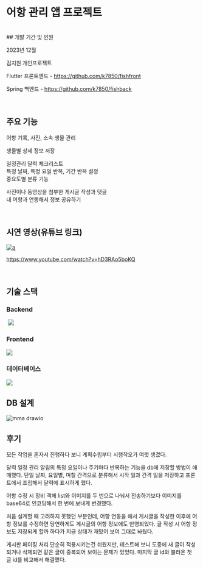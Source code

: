 
# 어항 관리 앱 프로젝트
<br/>
## 개발 기간 및 인원

2023년 12월

김지원 개인프로젝트

Flutter 프론트엔드 - https://github.com/k7850/fishfront

Spring 백엔드 - https://github.com/k7850/fishback

<br/>

## 주요 기능

어항 기록, 사진, 소속 생물 관리

생물별 상세 정보 저장

일정관리 달력 체크리스트<br/>
특정 날짜, 특정 요일 반복, 기간 반복 설정<br/>
중요도별 분류 기능

사진이나 동영상을 첨부한 게시글 작성과 댓글<br/>
내 어항과 연동해서 정보 공유하기


<br/>

## 시연 영상(유튜브 링크) 

[![a](http://img.youtube.com/vi/hD3RAo5boKQ/0.jpg)](https://www.youtube.com/watch?v=hD3RAo5boKQ?t=0s)

https://www.youtube.com/watch?v=hD3RAo5boKQ

<br/>

## 기술 스택

### Backend

 <img src="https://img.shields.io/badge/Springboot-6DB33F?style=for-the-badge&logo=SpringBoot&logoColor=white">
 
### Frontend

<img src="https://img.shields.io/badge/flutter-02569B?style=for-the-badge&logo=Flutter&logoColor=white">

### 데이터베이스
<img src="https://img.shields.io/badge/MySQL-4479A1?style=for-the-badge&logo=MySQL&logoColor=white">
<br/>

## DB 설계

![mma drawio](https://github.com/k7850/fishfront/assets/135561696/295d93ab-76d6-43ff-9f87-05cd8a267ea0)
<br/>


## 후기

모든 작업을 혼자서 진행하다 보니 계획수립부터 시행착오가 여럿 생겼다.

달력 일정 관리 알림의 특정 요일이나 주기마다 반복하는 기능을 db에 저장할 방법이 애매했다.
단일 날짜, 요일별, 며칠 간격으로 분류해서 시작 일과 간격 일을 저장하고 프론트에서 조립해서 달력에 표시하게 했다.

어항 수정 시 장비 객체 list와 이미지를 두 번으로 나눠서 전송하기보다 이미지를 base64로 인코딩해서 한 번에 보내게 변경했다.

처음 설계할 때 고려하지 못했던 부분인데, 어항 연동을 해서 게시글을 작성한 이후에 어항 정보를 수정하면 당연하게도 게시글의 어항 정보에도 반영되었다.
글 작성 시 어항 정보도 저장되게 할까 하다가 지금 상태가 재밌어 보여 그대로 놔뒀다.

게시판 페이징 처리
단순히 적용시키는건 쉬웠지만, 테스트해 보니 도중에 새 글이 작성되거나 삭제되면 같은 글이 중복되어 보이는 문제가 있었다. 마지막 글 id와 불러온 첫 글 id를 비교해서 해결했다.
